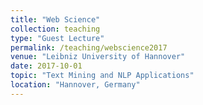 ```yaml
---
title: "Web Science"
collection: teaching
type: "Guest Lecture"
permalink: /teaching/webscience2017
venue: "Leibniz University of Hannover"
date: 2017-10-01
topic: "Text Mining and NLP Applications"
location: "Hannover, Germany"
---
```


